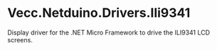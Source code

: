 # Vecc.Netduino.Drivers.Ili9341
Display driver for the .NET Micro Framework to drive the ILI9341 LCD screens.
